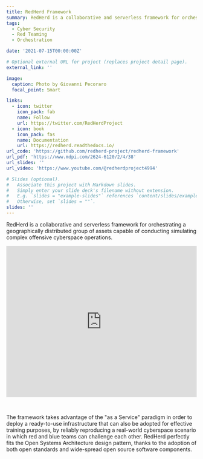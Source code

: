 ```yaml
---
title: RedHerd Framework
summary: RedHerd is a collaborative and serverless framework for orchestrating a geographically distributed group of assets capable of conducting simulating complex offensive cyberspace operations.
tags:
  - Cyber Security
  - Red Teaming
  - Orchestration

date: '2021-07-15T00:00:00Z'

# Optional external URL for project (replaces project detail page).
external_link: ''

image:
  caption: Photo by Giovanni Pecoraro
  focal_point: Smart

links:
  - icon: twitter
    icon_pack: fab
    name: Follow
    url: https://twitter.com/RedHerdProject
  - icon: book
    icon_pack: fas
    name: Documentation
    url: https://redherd.readthedocs.io/
url_code: 'https://github.com/redherd-project/redherd-framework'
url_pdf: 'https://www.mdpi.com/2624-6120/2/4/38'
url_slides: ''
url_video: 'https://www.youtube.com/@redherdproject4994'

# Slides (optional).
#   Associate this project with Markdown slides.
#   Simply enter your slide deck's filename without extension.
#   E.g. `slides = "example-slides"` references `content/slides/example-slides.md`.
#   Otherwise, set `slides = ""`.
slides: ''
---
```


RedHerd is a collaborative and serverless framework for orchestrating a geographically distributed group of assets capable of conducting simulating complex offensive cyberspace operations.

<iframe width="100%" height="400" src="https://www.youtube.com/embed/-AnJBcTwR8Q" title="YouTube video player" frameborder="0" allow="accelerometer; autoplay; clipboard-write; encrypted-media; gyroscope; picture-in-picture" style="margin-bottom: 30px;" allowfullscreen></iframe>

The framework takes advantage of the "as a Service" paradigm in order to deploy a ready-to-use infrastructure that can also be adopted for effective training purposes, by reliably reproducing a real-world cyberspace scenario in which red and blue teams can challenge each other. RedHerd perfectly fits the Open Systems Architecture design pattern, thanks to the adoption of both open standards and wide-spread open source software components.
